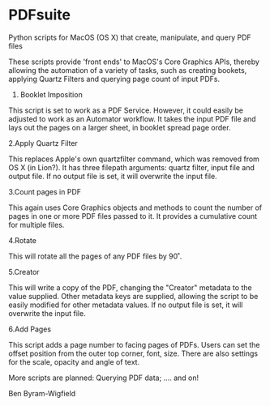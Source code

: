 # PDFsuite
Python scripts for MacOS (OS X) that create, manipulate, and query PDF files

These scripts provide 'front ends' to MacOS's Core Graphics APIs, thereby allowing the automation of a variety of tasks, such as creating bookets, applying Quartz Filters and querying page count of input PDFs.

1. Booklet Imposition

This script is set to work as a PDF Service. However, it could easily be adjusted to work as an Automator workflow. It takes the input PDF file and lays out the pages on a larger sheet, in booklet spread page order.

2.Apply Quartz Filter

This replaces Apple's own quartzfilter command, which was removed from OS X (in Lion?). It has three filepath arguments: quartz filter, input file and output file. If no output file is set, it will overwrite the input file.

3.Count pages in PDF

This again uses Core Graphics objects and methods to count the number of pages in one or more PDF files passed to it. It provides a cumulative count for multiple files.

4.Rotate

This will rotate all the pages of any PDF files by 90˚.

5.Creator

This will write a copy of the PDF, changing the "Creator" metadata to the value supplied. Other metadata keys are supplied, allowing the script to be easily modified for other metadata values. If no output file is set, it will overwrite the input file.

6.Add Pages

This script adds a page number to facing pages of PDFs. Users can set the offset position from the outer top corner, font, size. There are also settings for the scale, opacity and angle of text.

More scripts are planned: Querying PDF data; .... and on!

Ben Byram-Wigfield
